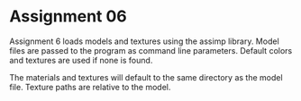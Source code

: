 Assignment 06
=============

Assignment 6 loads models and textures using the assimp library. Model files are passed to the program as command line parameters. Default colors and textures are used if none is found.

The materials and textures will default to the same directory as the model file. Texture paths are relative to the model.


